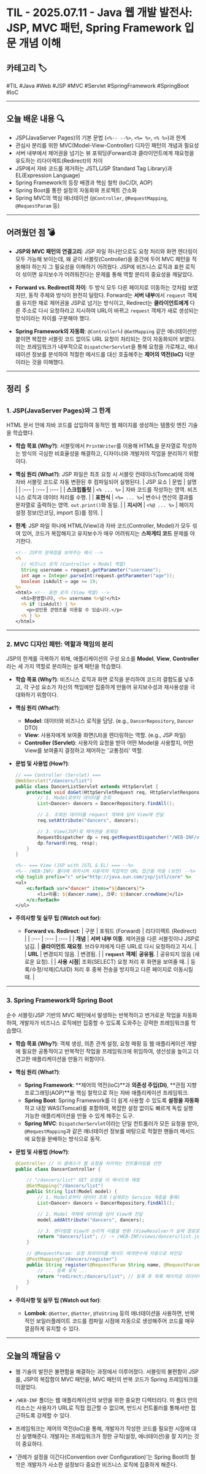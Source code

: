 # TIL - 2025.07.11 - Java 웹 개발 발전사: JSP, MVC 패턴, Spring Framework 입문 개념 이해

## 카테고리 🏷️

#TIL #Java #Web #JSP #MVC #Servlet #SpringFramework #SpringBoot #IoC

---

## 오늘 배운 내용 🔍

- JSP(JavaServer Pages)의 기본 문법 (`<%-- --%>`, `<%= %>`, `<% %>`)과 한계
- 관심사 분리를 위한 MVC(Model-View-Controller) 디자인 패턴의 개념과 필요성
- 서버 내부에서 제어권을 넘기는 뷰 포워딩(Forward)과 클라이언트에게 재요청을 유도하는 리다이렉트(Redirect)의 차이
- JSP에서 자바 코드를 제거하는 JSTL(JSP Standard Tag Library)과 EL(Expression Language)
- Spring Framework의 등장 배경과 핵심 철학 (IoC/DI, AOP)
- Spring Boot를 통한 설정의 자동화와 프로젝트 간소화
- Spring MVC의 핵심 애너테이션 (`@Controller`, `@RequestMapping`, `@RequestParam` 등)

---

## 어려웠던 점 💣

* **JSP와 MVC 패턴의 연결고리**: JSP 파일 하나만으로도 요청 처리와 화면 렌더링이 모두 가능해 보이는데, 왜 굳이 서블릿(Controller)을 중간에 두어 MVC 패턴을 적용해야 하는지 그 필요성을
  이해하기 어려웠다. JSP에 비즈니스 로직과 표현 로직이 섞이면 유지보수가 어려워진다는 문제를 통해 역할 분리의 중요성을 깨달았다.

* **Forward vs. Redirect의 차이**: 두 방식 모두 다른 페이지로 이동하는 것처럼 보였지만, 동작 주체와 방식이 완전히 달랐다. Forward는 **서버 내부**에서 `request` 객체를
  유지한 채로 제어권을 JSP로 넘기는 방식이고, Redirect는 **클라이언트에게** 다른 주소로 다시 요청하라고 지시하여 URL이 바뀌고 `request` 객체가 새로 생성되는 방식이라는 차이를 구분해야
  했다.

* **Spring Framework의 자동화**: `@Controller`나 `@GetMapping` 같은 애너테이션만 붙이면 복잡한 서블릿 코드 없이도 URL 요청이 처리되는 것이 자동화되어 보였다. 이는
  프레임워크가 내부적으로 `DispatcherServlet`을 통해 요청을 가로채고, 애너테이션 정보를 분석하여 적절한 메서드를 대신 호출해주는 **제어의 역전(IoC)** 덕분이라는 것을 이해했다.

---

## 정리 🖇️

### 1. JSP(JavaServer Pages)와 그 한계

HTML 문서 안에 자바 코드를 삽입하여 동적인 웹 페이지를 생성하는 템플릿 엔진 기술을 학습했다.

* **학습 목표 (Why?)**:
  서블릿에서 `PrintWriter`를 이용해 HTML을 문자열로 작성하는 방식의 극심한 비효율성을 해결하고, 디자이너와 개발자의 작업을 분리하기 위함이다.

* **핵심 원리 (What?)**:
  JSP 파일은 최초 요청 시 서블릿 컨테이너(Tomcat)에 의해 자바 서블릿 코드로 자동 변환된 후 컴파일되어 실행된다.
  | JSP 요소 | 문법 | 설명 |
  | :--- | :--- | :--- |
  | **스크립틀릿** | `<% ... %>` | 자바 코드를 작성하는 영역. 비즈니스 로직과 데이터 처리를 수행. |
  | **표현식** | `<%= ... %>`| 변수나 연산의 결과를 문자열로 출력하는 영역. `out.print()`와 동일. |
  | **지시어** | `<%@ ... %>` | 페이지 설정 정보(인코딩, import 등)를 정의. |

* **한계**:
  JSP 파일 하나에 HTML(View)과 자바 코드(Controller, Model)가 모두 섞여 있어, 코드가 복잡해지고 유지보수가 매우 어려워지는 **스파게티 코드** 문제를 야기한다.
  ```jsp
  <!-- JSP의 문제점을 보여주는 예시 -->
  <%
    // 비즈니스 로직 (Controller + Model 역할)
    String username = request.getParameter("username");
    int age = Integer.parseInt(request.getParameter("age"));
    boolean isAdult = age >= 19;
  %>
  <html> <!-- 표현 로직 (View 역할) -->
    <h1>환영합니다, <%= username %>님!</h1>
    <% if (isAdult) { %>
      <p>성인용 콘텐츠를 이용할 수 있습니다.</p>
    <% } %>
  </html>
  ```

---

### 2. MVC 디자인 패턴: 역할과 책임의 분리

JSP의 한계를 극복하기 위해, 애플리케이션의 구성 요소를 **Model**, **View**, **Controller**라는 세 가지 역할로 분리하는 설계 패턴을 학습했다.

* **학습 목표 (Why?)**:
  비즈니스 로직과 화면 로직을 분리하여 코드의 결합도를 낮추고, 각 구성 요소가 자신의 책임에만 집중하게 만들어 유지보수성과 재사용성을 극대화하기 위함이다.

* **핵심 원리 (What?)**:
    * **Model**: 데이터와 비즈니스 로직을 담당. (e.g., `DancerRepository`, `Dancer` DTO)
    * **View**: 사용자에게 보여줄 화면(UI)을 렌더링하는 역할. (e.g., JSP 파일)
    * **Controller (Servlet)**: 사용자의 요청을 받아 어떤 Model을 사용할지, 어떤 View를 보여줄지 결정하고 제어하는 '교통정리' 역할.

* **문법 및 사용법 (How?)**:
  ```java
  // === Controller (Servlet) ===
  @WebServlet("/dancers/list")
  public class DancerListServlet extends HttpServlet {
      protected void doGet(HttpServletRequest req, HttpServletResponse resp) {
          // 1. Model로부터 데이터를 조회
          List<Dancer> dancers = DancerRepository.findAll();

          // 2. 조회된 데이터를 request 객체에 담아 View에 전달
          req.setAttribute("dancers", dancers);

          // 3. View(JSP)로 제어권을 포워딩
          RequestDispatcher dp = req.getRequestDispatcher("/WEB-INF/views/dancers/list.jsp");
          dp.forward(req, resp);
      }
  }
  ```
  ```jsp
  <%-- === View (JSP with JSTL & EL) === --%>
  <%-- /WEB-INF/ 폴더에 위치시켜 사용자의 직접적인 URL 접근을 막음 (보안) --%>
  <%@ taglib prefix="c" uri="http://java.sun.com/jsp/jstl/core" %>
  <ul>
      <c:forEach var="dancer" items="${dancers}">
          <li>이름: ${dancer.name}, 크루: ${dancer.crewName}</li>
      </c:forEach>
  </ul>
  ```

* **주의사항 및 실무 팁 (Watch out for)**:
    * **Forward vs. Redirect**:
      | 구분 | 포워드 (Forward) | 리다이렉트 (Redirect) |
      | :--- | :--- | :--- |
      | **개념** | **서버 내부 이동**. 제어권을 다른 서블릿이나 JSP로 넘김. | **클라이언트 재요청**. 브라우저에게 다른 URL로 다시 요청하라고 지시. |
      | **URL** | 변경되지 않음. | 변경됨. |
      | **`request` 객체**| **공유됨**. | 공유되지 않음 (새로운 요청). |
      | **사용 시점**| 조회(SELECT) 요청 처리 후 화면을 보여줄 때. | 등록/수정/삭제(C/U/D) 처리 후 중복 전송을 방지하고 다른 페이지로 이동시킬 때. |

---

### 3. Spring Framework와 Spring Boot

순수 서블릿/JSP 기반의 MVC 패턴에서 발생하는 반복적이고 번거로운 작업을 자동화하여, 개발자가 비즈니스 로직에만 집중할 수 있도록 도와주는 강력한 프레임워크를 학습했다.

* **학습 목표 (Why?)**:
  객체 생성, 의존 관계 설정, 요청 매핑 등 웹 애플리케이션 개발에 필요한 공통적이고 반복적인 작업을 프레임워크에 위임하여, 생산성을 높이고 더 견고한 애플리케이션을 만들기 위함이다.

* **핵심 원리 (What?)**:
    * **Spring Framework**: **제어의 역전(IoC)**과 **의존성 주입(DI)**, **관점 지향 프로그래밍(AOP)**을 핵심 철학으로 하는 자바 애플리케이션 프레임워크.
    * **Spring Boot**: Spring Framework를 더 쉽게 사용할 수 있도록 **설정을 자동화**하고 내장 WAS(Tomcat)를 포함하여, 복잡한 설정 없이도 빠르게 독립 실행 가능한
      애플리케이션을 만들 수 있게 해주는 도구.
    * **Spring MVC**: `DispatcherServlet`이라는 단일 컨트롤러가 모든 요청을 받아, `@RequestMapping`과 같은 애너테이션 정보를 바탕으로 적절한 핸들러 메서드에 요청을
      분배하는 방식으로 동작.

* **문법 및 사용법 (How?)**:
  ```java
  @Controller // 이 클래스가 웹 요청을 처리하는 컨트롤러임을 선언
  public class DancerController {

      // "/dancers/list" GET 요청을 이 메서드와 매핑
      @GetMapping("/dancers/list")
      public String list(Model model) {
          // 1. Model로부터 데이터 조회 (실제로는 Service 계층을 통해)
          List<Dancer> dancers = DancerRepository.findAll();

          // 2. Model 객체에 데이터를 담아 View에 전달
          model.addAttribute("dancers", dancers);

          // 3. 렌더링할 View의 논리적 이름을 반환 (ViewResolver가 실제 경로로 변환)
          return "dancers/list"; // -> /WEB-INF/views/dancers/list.jsp
      }

      // @RequestParam: 요청 파라미터를 메서드 매개변수에 자동으로 바인딩
      @PostMapping("/dancers/register")
      public String register(@RequestParam String name, @RequestParam String crewName) {
          // ... 등록 로직 ...
          return "redirect:/dancers/list"; // 등록 후 목록 페이지로 리다이렉트
      }
  }
  ```
* **주의사항 및 실무 팁 (Watch out for)**:
    * **Lombok**: `@Getter`, `@Setter`, `@ToString` 등의 애너테이션을 사용하면, 반복적인 보일러플레이트 코드를 컴파일 시점에 자동으로 생성해주어 코드를 매우 깔끔하게 유지할
      수 있다.

---

## 오늘의 깨달음 💡

* 웹 기술의 발전은 불편함을 해결하는 과정에서 이루어졌다. 서블릿의 불편함이 JSP를, JSP의 복잡함이 MVC 패턴을, MVC 패턴의 반복 코드가 Spring 프레임워크를 이끌었다.

* `/WEB-INF` 폴더는 웹 애플리케이션의 보안을 위한 중요한 디렉터리다. 이 폴더 안의 리소스는 사용자가 URL로 직접 접근할 수 없으며, 반드시 컨트롤러를 통해서만 접근하도록 강제할 수 있다.

* 프레임워크는 제어의 역전(IoC)을 통해, 개발자가 작성한 코드를 필요한 시점에 대신 실행해준다. 개발자는 프레임워크가 정한 규칙(설정, 애너테이션)을 잘 지키는 것이 중요하다.

* '관례가 설정을 이긴다(Convention over Configuration)'는 Spring Boot의 철학은 개발자가 사소한 설정보다 중요한 비즈니스 로직에 집중하게 해준다.